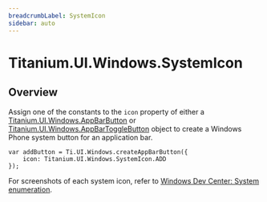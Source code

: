 ```yaml
---
breadcrumbLabel: SystemIcon
sidebar: auto
---
```


# Titanium.UI.Windows.SystemIcon

<ProxySummary/>

## Overview

Assign one of the constants to the `icon` property of either a
[Titanium.UI.Windows.AppBarButton](Titanium.UI.Windows.AppBarButton) or [Titanium.UI.Windows.AppBarToggleButton](Titanium.UI.Windows.AppBarToggleButton)
object to create a Windows Phone system button for an application bar.

    var addButton = Ti.UI.Windows.createAppBarButton({
        icon: Titanium.UI.Windows.SystemIcon.ADD
    });

For screenshots of each system icon, refer to
[Windows Dev Center: System enumeration](https://msdn.microsoft.com/en-us/library/windows/apps/windows.ui.xaml.controls.symbol).

<ApiDocs/>

